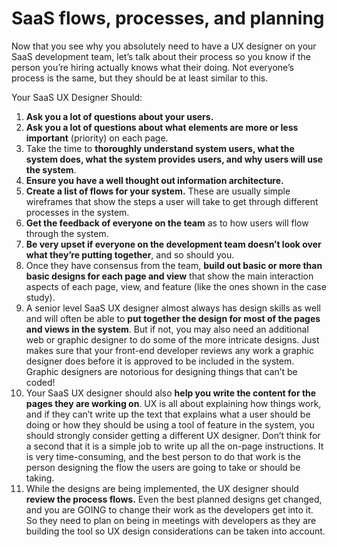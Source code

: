 # SaaS flows, processes, and planning

Now that you see why you absolutely need to have a UX designer on your SaaS development team, let’s talk about their process so you know if the person you’re hiring actually knows what their doing. Not everyone’s process is the same, but they should be at least similar to this.

Your SaaS UX Designer Should:

1. **Ask you a lot of questions about your users.**
2. **Ask you a lot of questions about what elements are more or less important** \(priority\) on each page.
3. Take the time to **thoroughly understand system users, what the system does, what the system provides users, and why users will use the system**.
4. **Ensure you have a well thought out information architecture.**
5. **Create a list of flows for your system.** These are usually simple wireframes that show the steps a user will take to get through different processes in the system.
6. **Get the feedback of everyone on the team** as to how users will flow through the system.
7. **Be very upset if everyone on the development team doesn’t look over what they’re putting together**, and so should you.
8. Once they have consensus from the team, **build out basic or more than basic designs for each page and view** that show the main interaction aspects of each page, view, and feature \(like the ones shown in the case study\).
9. A senior level SaaS UX designer almost always has design skills as well and will often be able to **put together the design for most of the pages and views in the system**. But if not, you may also need an additional web or graphic designer to do some of the more intricate designs. Just makes sure that your front-end developer reviews any work a graphic designer does before it is approved to be included in the system. Graphic designers are notorious for designing things that can’t be coded!
10. Your SaaS UX designer should also **help you write the content for the pages they are working on**. UX is all about explaining how things work, and if they can’t write up the text that explains what a user should be doing or how they should be using a tool of feature in the system, you should strongly consider getting a different UX designer. Don’t think for a second that it is a simple job to write up all the on-page instructions. It is very time-consuming, and the best person to do that work is the person designing the flow the users are going to take or should be taking.
11. While the designs are being implemented, the UX designer should **review the process flows.** Even the best planned designs get changed, and you are GOING to change their work as the developers get into it. So they need to plan on being in meetings with developers as they are building the tool so UX design considerations can be taken into account.


